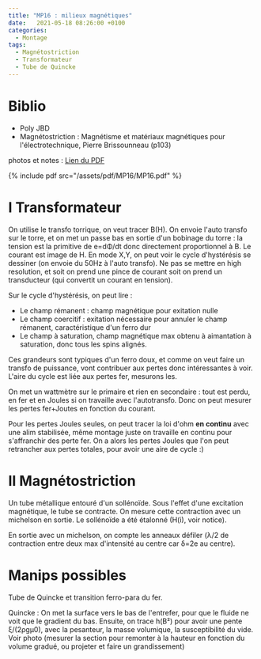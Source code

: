 ```yaml
---
title: "MP16 : milieux magnétiques"
date:   2021-05-18 08:26:00 +0100
categories:
  - Montage
tags:
  - Magnétostriction
  - Transformateur
  - Tube de Quincke
---
```

# Biblio
- Poly JBD
- Magnétostriction : Magnétisme et matériaux magnétiques pour l'électrotechnique, Pierre Brissounneau (p103)


photos et notes : [Lien du PDF](/assets/pdf/MP16/MP16.pdf)

{% include pdf src="/assets/pdf/MP16/MP16.pdf" %}

# I Transformateur

On utilise le transfo torrique, on veut tracer B(H). On envoie l'auto transfo sur le torre, et on met un passe bas en sortie d'un bobinage du torre : la tension est la primitive de e=d&Phi;/dt donc directement proportionnel à B. Le courant est image de H. En mode X,Y, on peut voir le cycle d'hystérésis se dessiner (on envoie du 50Hz à l'auto transfo). Ne pas se mettre en high resolution, et soit on prend une pince de courant soit on prend un transducteur (qui convertit un courant en tension). 

Sur le cycle d'hystérésis, on peut lire : 
- Le champ rémanent : champ magnétique pour exitation nulle
- Le champ coercitif : exitation nécessaire pour annuler le champ rémanent, caractéristique d'un ferro dur
- Le champ à saturation, champ magnétique max obtenu à aimantation à saturation, donc tous les spins alignés.

Ces grandeurs sont typiques d'un ferro doux, et comme on veut faire un transfo de puissance, vont contribuer aux pertes donc intéressantes à voir. L'aire du cycle est liée aux pertes fer, mesurons les.

On met un wattmètre sur le primaire et rien en secondaire : tout est perdu, en fer et en Joules si on travaille avec l'autotransfo. Donc on peut mesurer les pertes fer+Joutes en fonction du courant.

Pour les pertes Joules seules, on peut tracer la loi d'ohm **en continu** avec une alim stabilisée, même montage juste on travaille en continu pour s'affranchir des perte fer. On a alors les pertes Joules que l'on peut retrancher aux pertes totales, pour avoir une aire de cycle :)

# II Magnétostriction

Un tube métallique entouré d'un sollénoïde. Sous l'effet d'une excitation magnétique, le tube se contracte. On mesure cette contraction avec un michelson en sortie. Le sollénoïde a été étalonné (H(i), voir notice).

En sortie avec un michelson, on compte les anneaux défiler (&lambda;/2 de contraction entre deux max d'intensité au centre car &delta;=2e au centre). 

# Manips possibles

Tube de Quincke et transition ferro-para du fer.

Quincke : On met la surface vers le bas de l'entrefer, pour que le fluide ne voit que le gradient du bas. Ensuite, on trace h(B²) pour avoir une pente &xi;/(2&rho;g&mu;0), avec la pesanteur, la masse volumique, la susceptibilité du vide. Voir photo (mesurer la section pour remonter à la hauteur en fonction du volume gradué, ou projeter et faire un grandissement)
